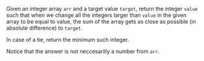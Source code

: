Given an integer array `arr` and a target value `target`, return the integer `value` such that when we change all the integers larger than `value` in the given array to be equal to value, the sum of the array gets as close as possible (in absolute difference) to `target`.

In case of a tie, return the minimum such integer.

Notice that the answer is not neccesarilly a number from `arr`.